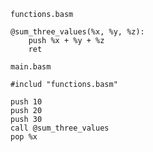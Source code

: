 `functions.basm`
```basm
@sum_three_values(%x, %y, %z):
    push %x + %y + %z
    ret
```

`main.basm`
```basm
#includ "functions.basm"

push 10
push 20
push 30
call @sum_three_values
pop %x
```